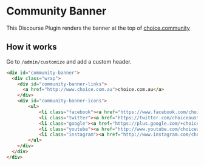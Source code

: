 # Community Banner

This Discourse Plugin renders the banner at the top of [choice.community](http://choice.community)

## How it works

Go to `/admin/customize` and add a custom header.

```html
<div id="community-banner">
  <div class="wrap">
    <div id="community-banner-links">
      <a href="http://www.choice.com.au">choice.com.au</a>
    </div>
    <div id="community-banner-icons">
        <ul>
            <li class="facebook"><a href="https://www.facebook.com/choiceaustralia">Facebook</a></li>
            <li class="twitter"><a href="https://twitter.com/choiceaustralia">Twitter</a></li>
            <li class="google"><a href="https://plus.google.com/+choiceaustralia/posts">Google+</a></li>
            <li class="youtube"><a href="http://www.youtube.com/choiceaustralia">Youtube</a></li>
            <li class="instagram"><a href="http://www.instagram.com/choiceaustralia">Instagram</a></li>
        </ul>
    </div>
  </div>
</div>
```
